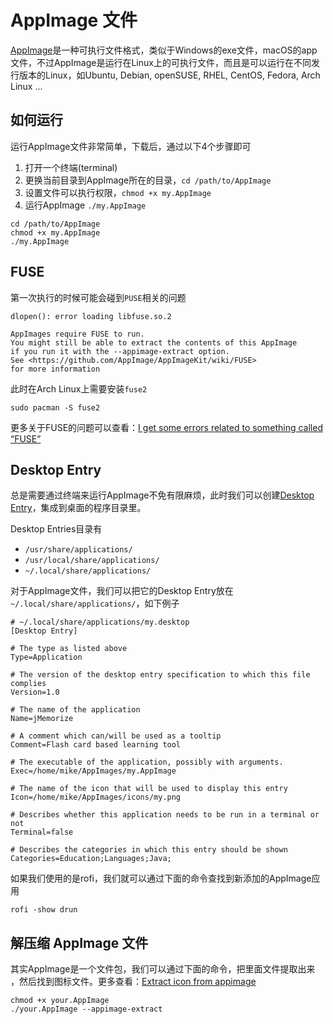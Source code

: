 # AppImage 文件

[AppImage](https://appimage.org/)是一种可执行文件格式，类似于Windows的exe文件，macOS的app文件，不过AppImage是运行在Linux上的可执行文件，而且是可以运行在不同发行版本的Linux，如Ubuntu, Debian, openSUSE, RHEL, CentOS, Fedora, Arch Linux ...

## 如何运行

运行AppImage文件非常简单，下载后，通过以下4个步骤即可

1. 打开一个终端(terminal)
2. 更换当前目录到AppImage所在的目录，`cd /path/to/AppImage`
3. 设置文件可以执行权限，`chmod +x my.AppImage`
4. 运行AppImage `./my.AppImage`

```
cd /path/to/AppImage
chmod +x my.AppImage
./my.AppImage
```

## **FUSE**

第一次执行的时候可能会碰到`PUSE`相关的问题

```
dlopen(): error loading libfuse.so.2

AppImages require FUSE to run.
You might still be able to extract the contents of this AppImage
if you run it with the --appimage-extract option.
See <https://github.com/AppImage/AppImageKit/wiki/FUSE>
for more information
```

此时在Arch Linux上需要安装`fuse2`

```
sudo pacman -S fuse2
```

更多关于FUSE的问题可以查看：[I get some errors related to something called “FUSE”](https://docs.appimage.org/user-guide/troubleshooting/fuse.html)

## **Desktop Entry**

总是需要通过终端来运行AppImage不免有限麻烦，此时我们可以创建[Desktop Entry](https://wiki.archlinux.org/title/desktop_entries)，集成到桌面的程序目录里。

Desktop Entries目录有

- `/usr/share/applications/`
- `/usr/local/share/applications/`
- `~/.local/share/applications/`

对于AppImage文件，我们可以把它的Desktop Entry放在`~/.local/share/applications/`，如下例子

```
# ~/.local/share/applications/my.desktop
[Desktop Entry]

# The type as listed above
Type=Application

# The version of the desktop entry specification to which this file complies
Version=1.0

# The name of the application
Name=jMemorize

# A comment which can/will be used as a tooltip
Comment=Flash card based learning tool

# The executable of the application, possibly with arguments.
Exec=/home/mike/AppImages/my.AppImage

# The name of the icon that will be used to display this entry
Icon=/home/mike/AppImages/icons/my.png

# Describes whether this application needs to be run in a terminal or not
Terminal=false

# Describes the categories in which this entry should be shown
Categories=Education;Languages;Java;
```

如果我们使用的是rofi，我们就可以通过下面的命令查找到新添加的AppImage应用

```
rofi -show drun
```

## 解压缩 AppImage 文件

其实AppImage是一个文件包，我们可以通过下面的命令，把里面文件提取出来 ，然后找到图标文件。更多查看：[Extract icon from appimage](https://askubuntu.com/questions/1115321/extract-icon-from-appimage)

```
chmod +x your.AppImage
./your.AppImage --appimage-extract
```